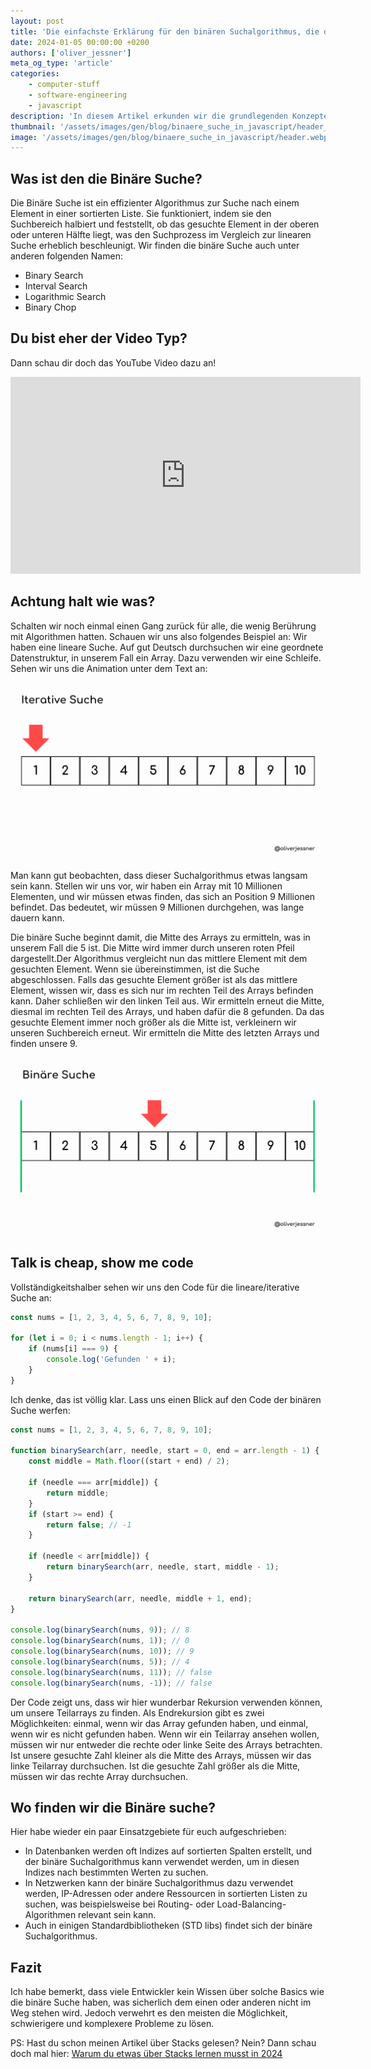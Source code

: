 ```yaml
---
layout: post
title: 'Die einfachste Erklärung für den binären Suchalgorithmus, die du finden wirst.'
date: 2024-01-05 00:00:00 +0200
authors: ['oliver_jessner']
meta_og_type: 'article'
categories:
    - computer-stuff
    - software-engineering
    - javascript
description: 'In diesem Artikel erkunden wir die grundlegenden Konzepte der binären Suche. Wir visualisieren den Prozess und setzen es praktisch in JavaScript um.'
thumbnail: '/assets/images/gen/blog/binaere_suche_in_javascript/header_thumbnail.webp'
image: '/assets/images/gen/blog/binaere_suche_in_javascript/header.webp'
---
```


## Was ist den die Binäre Suche?

Die Binäre Suche ist ein effizienter Algorithmus zur Suche nach einem Element in einer sortierten Liste. Sie funktioniert, indem sie den Suchbereich halbiert und feststellt, ob das gesuchte Element in der oberen oder unteren Hälfte liegt, was den Suchprozess im Vergleich zur linearen Suche erheblich beschleunigt.
Wir finden die binäre Suche auch unter anderen folgenden Namen:

-   Binary Search
-   Interval Search
-   Logarithmic Search
-   Binary Chop

## Du bist eher der Video Typ?

Dann schau dir doch das YouTube Video dazu an!

<iframe width="560" height="315" src="https://www.youtube.com/embed/B9XRnTtAWiA?si=GpogdKE6FtM8iiZl" title="YouTube video player" frameborder="0" allow="accelerometer; autoplay; clipboard-write; encrypted-media; gyroscope; picture-in-picture; web-share" allowfullscreen></iframe>

## Achtung halt wie was?

Schalten wir noch einmal einen Gang zurück für alle, die wenig Berührung mit Algorithmen hatten. Schauen wir uns also folgendes Beispiel an: Wir haben eine lineare Suche. Auf gut Deutsch durchsuchen wir eine geordnete Datenstruktur, in unserem Fall ein Array. Dazu verwenden wir eine Schleife. Sehen wir uns die Animation unter dem Text an:

![Eine animation einer linearen suche](/assets/images/gen/blog/binaere_suche_in_javascript/iterative_search_animation.gif)

Man kann gut beobachten, dass dieser Suchalgorithmus etwas langsam sein kann. Stellen wir uns vor, wir haben ein Array mit 10 Millionen Elementen, und wir müssen etwas finden, das sich an Position 9 Millionen befindet. Das bedeutet, wir müssen 9 Millionen durchgehen, was lange dauern kann.

Die binäre Suche beginnt damit, die Mitte des Arrays zu ermitteln, was in unserem Fall die 5 ist. Die Mitte wird immer durch unseren roten Pfeil dargestellt.Der Algorithmus vergleicht nun das mittlere Element mit dem gesuchten Element. Wenn sie übereinstimmen, ist die Suche abgeschlossen. Falls das gesuchte Element größer ist als das mittlere Element, wissen wir, dass es sich nur im rechten Teil des Arrays befinden kann. Daher schließen wir den linken Teil aus.
Wir ermitteln erneut die Mitte, diesmal im rechten Teil des Arrays, und haben dafür die 8 gefunden. Da das gesuchte Element immer noch größer als die Mitte ist, verkleinern wir unseren Suchbereich erneut. Wir ermitteln die Mitte des letzten Arrays und finden unsere 9.

![Eine einer binären suche](/assets/images/gen/blog/binaere_suche_in_javascript/binaere_suche_animation.gif)

## Talk is cheap, show me code

Vollständigkeitshalber sehen wir uns den Code für die lineare/iterative Suche an:

```javascript
const nums = [1, 2, 3, 4, 5, 6, 7, 8, 9, 10];

for (let i = 0; i < nums.length - 1; i++) {
    if (nums[i] === 9) {
        console.log('Gefunden ' + i);
    }
}
```

Ich denke, das ist völlig klar. Lass uns einen Blick auf den Code der binären Suche werfen:

```javascript
const nums = [1, 2, 3, 4, 5, 6, 7, 8, 9, 10];

function binarySearch(arr, needle, start = 0, end = arr.length - 1) {
    const middle = Math.floor((start + end) / 2);

    if (needle === arr[middle]) {
        return middle;
    }
    if (start >= end) {
        return false; // -1
    }

    if (needle < arr[middle]) {
        return binarySearch(arr, needle, start, middle - 1);
    }

    return binarySearch(arr, needle, middle + 1, end);
}

console.log(binarySearch(nums, 9)); // 8
console.log(binarySearch(nums, 1)); // 0
console.log(binarySearch(nums, 10)); // 9
console.log(binarySearch(nums, 5)); // 4
console.log(binarySearch(nums, 11)); // false
console.log(binarySearch(nums, -1)); // false
```

Der Code zeigt uns, dass wir hier wunderbar Rekursion verwenden können, um unsere Teilarrays zu finden. Als Endrekursion gibt es zwei Möglichkeiten: einmal, wenn wir das Array gefunden haben, und einmal, wenn wir es nicht gefunden haben. Wenn wir ein Teilarray ansehen wollen, müssen wir nur entweder die rechte oder linke Seite des Arrays betrachten. Ist unsere gesuchte Zahl kleiner als die Mitte des Arrays, müssen wir das linke Teilarray durchsuchen. Ist die gesuchte Zahl größer als die Mitte, müssen wir das rechte Array durchsuchen.

## Wo finden wir die Binäre suche?

Hier habe wieder ein paar Einsatzgebiete für euch aufgeschrieben:

-   In Datenbanken werden oft Indizes auf sortierten Spalten erstellt, und der binäre Suchalgorithmus kann verwendet werden, um in diesen Indizes nach bestimmten Werten zu suchen.
-   In Netzwerken kann der binäre Suchalgorithmus dazu verwendet werden, IP-Adressen oder andere Ressourcen in sortierten Listen zu suchen, was beispielsweise bei Routing- oder Load-Balancing-Algorithmen relevant sein kann.
-   Auch in einigen Standardbibliotheken (STD libs) findet sich der binäre Suchalgorithmus.

## Fazit

Ich habe bemerkt, dass viele Entwickler kein Wissen über solche Basics wie die binäre Suche haben, was sicherlich dem einen oder anderen nicht im Weg stehen wird. Jedoch verwehrt es den meisten die Möglichkeit, schwierigere und komplexere Probleme zu lösen.

PS: Hast du schon meinen Artikel über Stacks gelesen? Nein? Dann schau doch mal hier: [Warum du etwas über Stacks lernen musst in 2024](https://oliverjessner.at/blog/2024-01-02-stack_und_queue_in_javascript/)
